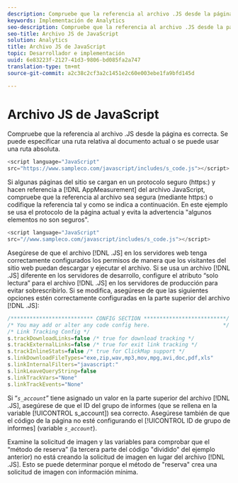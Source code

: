 ```yaml
---
description: Compruebe que la referencia al archivo .JS desde la página es correcta. Se puede especificar una ruta relativa al documento actual o se puede usar una ruta absoluta.
keywords: Implementación de Analytics
seo-description: Compruebe que la referencia al archivo .JS desde la página es correcta. Se puede especificar una ruta relativa al documento actual o se puede usar una ruta absoluta.
seo-title: Archivo JS de JavaScript
solution: Analytics
title: Archivo JS de JavaScript
topic: Desarrollador e implementación
uuid: 6e83223f-2127-41d3-9806-bd085fa2a747
translation-type: tm+mt
source-git-commit: a2c38c2cf3a2c1451e2c60e003ebe1fa9bfd145d

---
```



# Archivo JS de JavaScript

Compruebe que la referencia al archivo .JS desde la página es correcta. Se puede especificar una ruta relativa al documento actual o se puede usar una ruta absoluta.

```js
<script language="JavaScript" 
src="https://www.sampleco.com/javascript/includes/s_code.js"></script>
```

Si algunas páginas del sitio se cargan en un protocolo seguro (https:) y hacen referencia a [!DNL AppMeasurement] del archivo JavaScript, compruebe que la referencia al archivo sea segura (mediante https:) o codifique la referencia tal y como se indica a continuación. En este ejemplo se usa el protocolo de la página actual y evita la advertencia "algunos elementos no son seguros".

```js
<script language="JavaScript" 
src="//www.sampleco.com/javascript/includes/s_code.js"></script>
```

Asegúrese de que el archivo [!DNL .JS] en los servidores web tenga correctamente configurados los permisos de manera que los visitantes del sitio web puedan descargar y ejecutar el archivo. Si se usa un archivo [!DNL .JS] diferente en los servidores de desarrollo, configure el atributo “solo lectura” para el archivo [!DNL .JS] en los servidores de producción para evitar sobrescribirlo. Si se modifica, asegúrese de que las siguientes opciones estén correctamente configuradas en la parte superior del archivo [!DNL .JS]:

```js
/************************** CONFIG SECTION **************************/
/* You may add or alter any code config here.                       */
/* Link Tracking Config */
s.trackDownloadLinks=false /* true for download tracking */
s.trackExternalLinks=false /* true for exit link tracking */
s.trackInlineStats=false /* true for ClickMap support */
s.linkDownloadFileTypes="exe,zip,wav,mp3,mov,mpg,avi,doc,pdf,xls"
s.linkInternalFilters="javascript:"
s.linkLeaveQueryString=false
s.linkTrackVars="None" 
s.linkTrackEvents="None"
```

Si “*`s_account`*” tiene asignado un valor en la parte superior del archivo [!DNL .JS], asegúrese de que el ID del grupo de informes (que se rellena en la variable [!UICONTROL s_account]) sea correcto. Asegúrese también de que el código de la página no esté configurando el [!UICONTROL ID de grupo de informes] (variable *`s_account`*).

Examine la solicitud de imagen y las variables para comprobar que el “método de reserva” (la tercera parte del código "dividido" del ejemplo anterior) no está creando la solicitud de imagen en lugar del archivo [!DNL .JS]. Esto se puede determinar porque el método de "reserva" crea una solicitud de imagen con información mínima.
